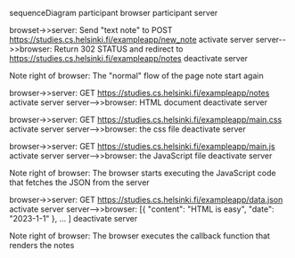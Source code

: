 sequenceDiagram
  participant browser
  participant server

  browset->>server: Send "text note" to POST https://studies.cs.helsinki.fi/exampleapp/new_note
  activate server
  server-->>browser: Return 302 STATUS and redirect to https://studies.cs.helsinki.fi/exampleapp/notes
  deactivate server

  Note right of browser: The "normal" flow of the page note start again

  browser->>server: GET https://studies.cs.helsinki.fi/exampleapp/notes
  activate server
  server-->>browser: HTML document
  deactivate server

  browser->>server: GET https://studies.cs.helsinki.fi/exampleapp/main.css
  activate server
  server-->>browser: the css file
  deactivate server

  browser->>server: GET https://studies.cs.helsinki.fi/exampleapp/main.js
  activate server
  server-->>browser: the JavaScript file
  deactivate server

  Note right of browser: The browser starts executing the JavaScript code that fetches the JSON from the server

  browser->>server: GET https://studies.cs.helsinki.fi/exampleapp/data.json
  activate server
  server-->>browser: [{ "content": "HTML is easy", "date": "2023-1-1" }, ... ]
  deactivate server

  Note right of browser: The browser executes the callback function that renders the notes